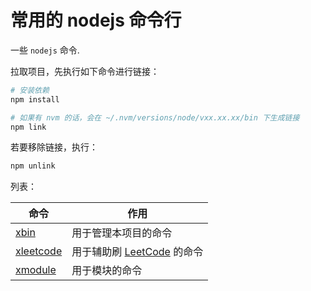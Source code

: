 # 常用的 nodejs 命令行

一些 `nodejs` 命令.

拉取项目，先执行如下命令进行链接：

```bash
# 安装依赖
npm install

# 如果有 nvm 的话，会在 ~/.nvm/versions/node/vxx.xx.xx/bin 下生成链接
npm link
```

若要移除链接，执行：

```bash
npm unlink
```

列表：

|命令|作用|
|---|---|
|[xbin](bin/xbin/readme.md)|用于管理本项目的命令|
|[xleetcode](bin/xleetcode/readme.md)|用于辅助刷 [LeetCode](https://leetcode-cn.com/) 的命令|
|[xmodule](bin/xmodule/readme.md)|用于模块的命令|
